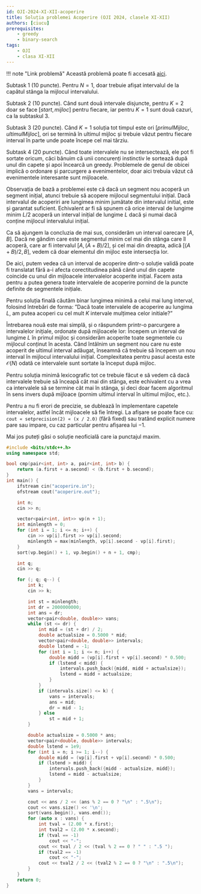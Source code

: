 ```yaml
---
id: OJI-2024-XI-XII-acoperire
title: Soluția problemei Acoperire (OJI 2024, clasele XI-XII)
authors: [ciucu]
prerequisites:
    - greedy
    - binary-search
tags:
    - OJI
    - clasa XI-XII
---
```


!!! note "Link problemă"
    Această problemă poate fi accesată [aici](https://kilonova.ro/problems/2509/).

Subtask 1 (10 puncte). Pentru $N = 1$, doar trebuie afișat intervalul de la
capătul stânga la mijlocul intervalului.

Subtask 2 (10 puncte). Când sunt două intervale disjuncte, pentru $K = 2$ doar
se face $[start,mijloc]$ pentru fiecare, iar pentru $K = 1$ sunt două cazuri, ca
la subtaskul 3.

Subtask 3 (20 puncte). Când $K = 1$ soluția tot timpul este ori
$[primulMijloc, ultimulMijloc]$, ori se termină în ultimul mijloc și trebuie
văzut pentru fiecare interval în parte unde poate începe cel mai târziu.

Subtask 4 (20 puncte). Când toate intervalele nu se intersectează, ele pot fi
sortate oricum, căci bănuim că unii concurenți instinctiv le sortează după unul
din capete și apoi încearcă un greedy. Problemele de genul de obicei implică o
ordonare și parcurgere a evenimentelor, doar aici trebuia văzut că evenimentele
interesante sunt mijloacele.

Observația de bază a problemei este că dacă un segment nou acoperă un segment
inițial, atunci trebuie să acopere mijlocul segmentului inițial. Dacă intervalul
de acoperiri are lungimea minim jumătate din intervalul initial, este și
garantat suficient. Echivalent ar fi să spunem că orice interval de lungime
minim $L/2$ acoperă un interval inițial de lungime $L$ dacă și numai dacă
conține mijlocul intervalului inițial.

Ca să ajungem la concluzia de mai sus, considerăm un interval oarecare
$[A, B]$. Dacă ne gândim care este segmentul minim cel mai din stânga care îl
acoperă, care ar fi intervalul $[A, (A+B)/2]$, și cel mai din dreapta, adică
$[(A+ B)/2, B]$, vedem că doar elementul din mijloc este intersecția lor.

De aici, putem vedea că un interval de acoperire dintr-o soluție validă poate fi
translatat fără a-i afecta corectitudinea până când unul din capete coincide cu
unul din mijloacele intervalelor acoperite inițial. Facem asta pentru a putea
genera toate intervalele de acoperire pornind de la puncte definite de
segmentele inițiale.

Pentru soluția finală căutăm binar lungimea minimă a celui mai lung interval,
folosind întrebări de forma: ”Dacă toate intervalele de acoperire au lungima
$L$, am putea acoperi cu cel mult $K$ intervale mulțimea celor initiale?”

Întrebarea nouă este mai simplă, și o răspundem printr-o parcurgere a
intervalelor inițiale, ordonate după mijloacele lor: Începem un interval de
lungime $L$ în primul mijloc și considerăm acoperite toate segmentele cu
mijlocul conținut în acesta. Când întâlnim un segment nou care nu este acoperit
de ultimul interval adăugat, înseamnă că trebuie să începem un nou interval în
mijlocul intervalului inițial. Complexitatea pentru pasul acesta este
$\mathcal{O}(N)$ odată ce intervalele sunt sortate la început după mijloc.

Pentru soluția minimă lexicografic tot ce trebuie făcut e să vedem că dacă
intervalele trebuie să înceapă cât mai din stânga, este echivalent cu a vrea ca
intervalele să se termine cât mai în stânga, și deci doar facem algoritmul în
sens invers după mijloace (pornim ultimul interval în ultimul mijloc, etc.).

Pentru a nu fi erori de precizie, se dublează în implementare capetele
intervalelor, astfel încât mijloacele să fie întregi. La afișare se poate face
cu: `cout « setprecision(2) « (x / 2.0)` (fără fixed) sau tratând explicit
numere pare sau impare, cu caz particular pentru afișarea lui $-1$.

Mai jos puteți găsi o soluție neoficială care ia punctajul maxim.

```cpp
#include <bits/stdc++.h>
using namespace std;

bool cmp(pair<int, int> a, pair<int, int> b) { 
    return (a.first + a.second) < (b.first + b.second); 
}
int main() {
    ifstream cin("acoperire.in");
    ofstream cout("acoperire.out");

    int n;
    cin >> n;

    vector<pair<int, int>> vp(n + 1);
    int minlength = 0;
    for (int i = 1; i <= n; i++) {
        cin >> vp[i].first >> vp[i].second;
        minlength = max(minlength, vp[i].second - vp[i].first);
    }
    sort(vp.begin() + 1, vp.begin() + n + 1, cmp);

    int q;
    cin >> q;

    for (; q; q--) {
        int k;
        cin >> k;

        int st = minlength;
        int dr = 2000000000;
        int ans = dr;
        vector<pair<double, double>> vans;
        while (st <= dr) {
            int mid = (st + dr) / 2;
            double actualsize = 0.5000 * mid;
            vector<pair<double, double>> intervals;
            double lstend = -1;
            for (int i = 1; i <= n; i++) {
                double midd = (vp[i].first + vp[i].second) * 0.500;
                if (lstend < midd) {
                    intervals.push_back({midd, midd + actualsize});
                    lstend = midd + actualsize;
                }
            }
            if (intervals.size() <= k) {
                vans = intervals;
                ans = mid;
                dr = mid - 1;
            } else
                st = mid + 1;
        }

        double actualsize = 0.5000 * ans;
        vector<pair<double, double>> intervals;
        double lstend = 1e9;
        for (int i = n; i >= 1; i--) {
            double midd = (vp[i].first + vp[i].second) * 0.500;
            if (lstend > midd) {
                intervals.push_back({midd - actualsize, midd});
                lstend = midd - actualsize;
            }
        }
        vans = intervals;

        cout << ans / 2 << (ans % 2 == 0 ? "\n" : ".5\n");
        cout << vans.size() << '\n';
        sort(vans.begin(), vans.end());
        for (auto x : vans) {
            int tval = (2.00 * x.first);
            int tval2 = (2.00 * x.second);
            if (tval == -1)
                cout << "-";
            cout << tval / 2 << (tval % 2 == 0 ? " " : ".5 ");
            if (tval2 == -1)
                cout << "-";
            cout << tval2 / 2 << (tval2 % 2 == 0 ? "\n" : ".5\n");
        }
    }
    return 0;
}
```
